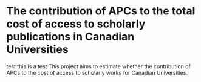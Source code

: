 # The contribution of APCs to the total cost of access to scholarly publications in Canadian Universities
test
this is a test
This project aims to estimate whether the contribution of APCs to the cost of access to scholarly works for Canadian Universities.